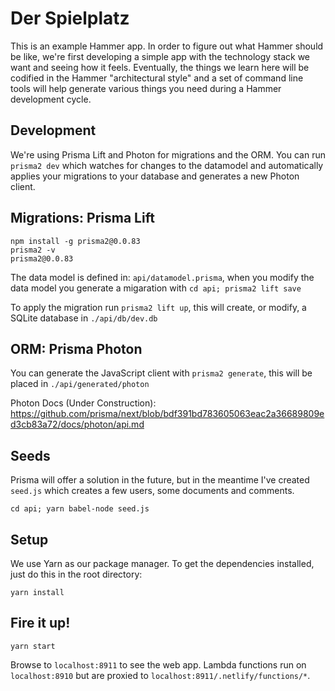# Der Spielplatz

This is an example Hammer app. In order to figure out what Hammer should be like,
we're first developing a simple app with the technology stack we want and seeing how
it feels. Eventually, the things we learn here will be codified in the Hammer
"architectural style" and a set of command line tools will help generate various
things you need during a Hammer development cycle.

## Development

We're using Prisma Lift and Photon for migrations and the ORM. You can run
`prisma2 dev` which watches for changes to the datamodel and automatically applies
your migrations to your database and generates a new Photon client.

## Migrations: Prisma Lift

```terminal
npm install -g prisma2@0.0.83
prisma2 -v
prisma2@0.0.83
```

The data model is defined in: `api/datamodel.prisma`, when you modify the data
model you generate a migaration with `cd api; prisma2 lift save`

To apply the migration run `prisma2 lift up`, this will create, or modify, a
SQLite database in `./api/db/dev.db`

## ORM: Prisma Photon

You can generate the JavaScript client with `prisma2 generate`, this will be placed
in `./api/generated/photon`

Photon Docs (Under Construction): https://github.com/prisma/next/blob/bdf391bd783605063eac2a36689809ed3cb83a72/docs/photon/api.md

## Seeds

Prisma will offer a solution in the future, but in the meantime I've created
`seed.js` which creates a few users, some documents and comments.

`cd api; yarn babel-node seed.js`

## Setup

We use Yarn as our package manager. To get the dependencies installed, just do this
in the root directory:

```terminal
yarn install
```

## Fire it up!

```terminal
yarn start
```

Browse to `localhost:8911` to see the web app. Lambda functions run on
`localhost:8910` but are proxied to `localhost:8911/.netlify/functions/*`.
